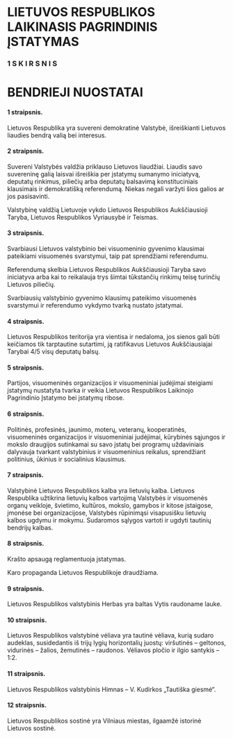 # LIETUVOS RESPUBLIKOS LAIKINASIS PAGRINDINIS ĮSTATYMAS

### 1 S K I R S N I S

# BENDRIEJI NUOSTATAI

#### 1 straipsnis.

Lietuvos Respublika yra suvereni demokratinė Valstybė, išreiškianti Lietuvos liaudies bendrą valią bei interesus.

#### 2 straipsnis.

Suvereni Valstybės valdžia priklauso Lietuvos liaudžiai. Liaudis savo suvereninę galią laisvai išreiškia per įstatymų sumanymo iniciatyvą, deputatų rinkimus, piliečių arba deputatų balsavimą konstituciniais klausimais ir demokratišką referendumą. Niekas negali varžyti šios galios ar jos pasisavinti.

Valstybinę valdžią Lietuvoje vykdo Lietuvos Respublikos Aukščiausioji Taryba, Lietuvos Respublikos Vyriausybė ir Teismas.

#### 3 straipsnis.

Svarbiausi Lietuvos valstybinio bei visuomeninio gyvenimo klausimai pateikiami visuomenės svarstymui, taip pat sprendžiami referendumu.

Referendumą skelbia Lietuvos Respublikos Aukščiausioji Taryba savo iniciatyva arba kai to reikalauja trys šimtai tūkstančių rinkimų teisę turinčių Lietuvos piliečių.

Svarbiausių valstybinio gyvenimo klausimų pateikimo visuomenės svarstymui ir referendumo vykdymo tvarką nustato įstatymai.

#### 4 straipsnis.

Lietuvos Respublikos teritorija yra vientisa ir nedaloma, jos sienos gali būti keičiamos tik tarptautine sutartimi, ją ratifikavus Lietuvos Aukščiausiajai Tarybai 4/5 visų deputatų balsų.

#### 5 straipsnis.

Partijos, visuomeninės organizacijos ir visuomeniniai judėjimai steigiami įstatymų nustatyta tvarka ir veikia Lietuvos Respublikos Laikinojo Pagrindinio Įstatymo bei įstatymų ribose.

#### 6 straipsnis.

Politinės, profesinės, jaunimo, moterų, veteranų, kooperatinės, visuomeninės organizacijos ir visuomeniniai judėjimai, kūrybinės sąjungos ir mokslo draugijos sutinkamai su savo įstatų bei programų uždaviniais dalyvauja tvarkant valstybinius ir visuomeninius reikalus, sprendžiant politinius, ūkinius ir socialinius klausimus.

#### 7 straipsnis.

Valstybinė Lietuvos Respublikos kalba yra lietuvių kalba.
Lietuvos Respublika užtikrina lietuvių kalbos vartojimą Valstybės ir visuomenės organų veikloje, švietimo, kultūros, mokslo, gamybos ir kitose įstaigose, įmonėse bei organizacijose, Valstybės rūpinimąsi visapusišku lietuvių kalbos ugdymu ir mokymu. Sudaromos sąlygos vartoti ir ugdyti tautinių bendrijų kalbas.

#### 8 straipsnis.

Krašto apsaugą reglamentuoja įstatymas.

Karo propaganda Lietuvos Respublikoje draudžiama.

#### 9 straipsnis.

Lietuvos Respublikos valstybinis Herbas yra baltas Vytis raudoname lauke.

#### 10 straipsnis.

Lietuvos Respublikos valstybinė vėliava yra tautinė vėliava, kurią sudaro audeklas, susidedantis iš trijų lygių horizontalių juostų: viršutinės – geltonos, vidurinės – žalios, žemutinės – raudonos. Vėliavos pločio ir ilgio santykis – 1:2.

#### 11 straipsnis.

Lietuvos Respublikos valstybinis Himnas – V. Kudirkos „Tautiška giesmė“.

#### 12 straipsnis.

Lietuvos Respublikos sostinė yra Vilniaus miestas, ilgaamžė istorinė Lietuvos sostinė.
